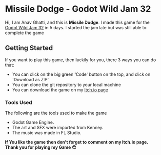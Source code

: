 # Missile Dodge - Godot Wild Jam 32 #

Hi, I am Anav Ghatti, and this is **Missile Dodge**. I made this game for the [Godot Wild Jam 32](https://itch.io/jam/godot-wild-jam-32) in 5 days. I started the jam late but was still able to complete the game

## Getting Started ##
If you want to play this game, then luckily for you, there 3 ways you can do that:
* You can click on the big green 'Code' button on the top, and click on 'Download as ZIP'
* You can clone the git repository to your local machine
* You can download the game on my [Itch.io page](https://arnav-ghatti.itch.io/)

### Tools Used ###
The following are the tools used to make the game
* Godot Game Engine.
* The art and SFX were imported from Kenney.
* The music was made in FL Studio.

**If You like the game then don't forget to comment on my Itch.io page. Thank you for playing my Game 😊**
